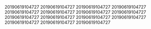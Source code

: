 20190619104727
20190619104727
20190619104727
20190619104727
20190619104727
20190619104727
20190619104727
20190619104727
20190619104727
20190619104727
20190619104727
20190619104727
20190619104727
20190619104727
20190619104727
